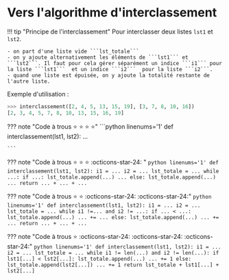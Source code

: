 # Vers l'algorithme d'interclassement


!!! tip "Principe de l'interclassement"
    Pour interclasser deux listes ```lst1``` et ```lst2```.

    - on part d'une liste vide ```lst_totale```
    - on y ajoute alternativement les éléments de ```lst1``` et ```lst2```. Il faut pour cela gérer séparément un indice ```i1``` pour la liste ```lst1```  et un indice ```i2```  pour la liste ```i2```.
    - quand une liste est épuisée, on y ajoute la totalité restante de l'autre liste.



Exemple d'utilisation :

```python
>>> interclassement([2, 4, 5, 13, 15, 19], [3, 7, 8, 10, 16])
[2, 3, 4, 5, 7, 8, 10, 13, 15, 16, 19]
```


??? note "Code à trous :star: :star: :star: :star:"
    ```python linenums='1'
    def interclassement(lst1, lst2):
        ...
                           
    ``` 


??? note "Code à trous :star: :star: :star: :octicons-star-24: " 
    ```python linenums='1'
    def interclassement(lst1, lst2):
        i1 = ...
        i2 = ...
        lst_totale = ...
        while ...:
            if ...:
                lst_totale.append(...)
                ...
            else:
                lst_totale.append(...)
                ...
        return ... + ... + ...                        
    ``` 

??? note "Code à trous :star: :star: :octicons-star-24: :octicons-star-24:"
    ```python linenums='1'
    def interclassement(lst1, lst2):
        i1 = ...
        i2 = ...
        lst_totale = ...
        while i1 !=... and i2 != ...:
            if ... < ...:
                lst_totale.append(...)
                ... += ...
            else:
                lst_totale.append(...)
                ... += ...
        return ... + ... + ...                           
    ``` 



??? note "Code à trous :star: :octicons-star-24: :octicons-star-24: :octicons-star-24:"
    ```python linenums='1'
    def interclassement(lst1, lst2):
        i1 = ...
        i2 = ...
        lst_totale = ...
        while i1 != len(...) and i2 != len(...):
            if lst1[...] < lst2[...]:
                lst_totale.append(...)
                ... += 1
            else:
                lst_totale.append(lst2[...])
                ... += 1
        return lst_totale + lst1[...] + lst2[...]                      
    ``` 
        